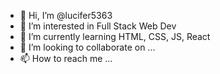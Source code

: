 - 👋 Hi, I’m @lucifer5363
- 👀 I’m interested in Full Stack Web Dev
- 🌱 I’m currently learning HTML, CSS, JS, React
- 💞️ I’m looking to collaborate on ...
- 📫 How to reach me ...

<!---
lucifer5363/lucifer5363 is a ✨ special ✨ repository because its `README.md` (this file) appears on your GitHub profile.
You can click the Preview link to take a look at your changes.
--->
